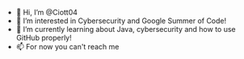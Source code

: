 - 👋 Hi, I’m @Ciott04
- 👀 I’m interested in Cybersecurity and Google Summer of Code!
- 🌱 I’m currently learning about Java, cybersecurity and how to use GitHub properly! 
- 📫 For now you can't reach me

<!---
Ciott04/Ciott04 is a ✨ special ✨ repository because its `README.md` (this file) appears on your GitHub profile.
You can click the Preview link to take a look at your changes.
--->
